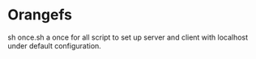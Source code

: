 # Orangefs
sh once.sh
a once for all script to set up server and client with localhost under default configuration.
